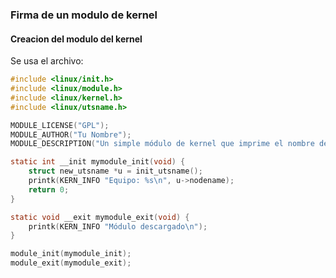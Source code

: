 ### Firma de un modulo de kernel

#### Creacion del modulo del kernel

Se usa el archivo:

```c
#include <linux/init.h>
#include <linux/module.h>
#include <linux/kernel.h>
#include <linux/utsname.h>

MODULE_LICENSE("GPL");
MODULE_AUTHOR("Tu Nombre");
MODULE_DESCRIPTION("Un simple módulo de kernel que imprime el nombre del equipo.");

static int __init mymodule_init(void) {
    struct new_utsname *u = init_utsname();
    printk(KERN_INFO "Equipo: %s\n", u->nodename);
    return 0;
}

static void __exit mymodule_exit(void) {
    printk(KERN_INFO "Módulo descargado\n");
}

module_init(mymodule_init);
module_exit(mymodule_exit);
```